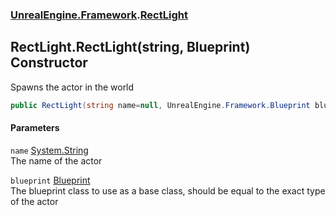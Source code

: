 ### [UnrealEngine.Framework](UnrealEngine_Framework.md 'UnrealEngine.Framework').[RectLight](RectLight.md 'UnrealEngine.Framework.RectLight')
## RectLight.RectLight(string, Blueprint) Constructor
Spawns the actor in the world  
```csharp
public RectLight(string name=null, UnrealEngine.Framework.Blueprint blueprint=null);
```
#### Parameters
<a name='UnrealEngine_Framework_RectLight_RectLight(string_UnrealEngine_Framework_Blueprint)_name'></a>
`name` [System.String](https://docs.microsoft.com/en-us/dotnet/api/System.String 'System.String')  
The name of the actor
  
<a name='UnrealEngine_Framework_RectLight_RectLight(string_UnrealEngine_Framework_Blueprint)_blueprint'></a>
`blueprint` [Blueprint](Blueprint.md 'UnrealEngine.Framework.Blueprint')  
The blueprint class to use as a base class, should be equal to the exact type of the actor
  
